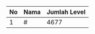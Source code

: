 | No | Nama            | Jumlah Level |
|----|-----------------|--------------|
| 1  | #    |    4677        |
